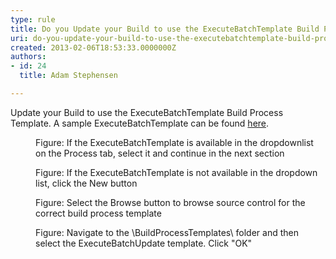 ```yaml
---
type: rule
title: Do you Update your Build to use the ExecuteBatchTemplate Build Process Template?
uri: do-you-update-your-build-to-use-the-executebatchtemplate-build-process-template
created: 2013-02-06T18:53:33.0000000Z
authors:
- id: 24
  title: Adam Stephensen

---
```




<span class='intro'> <p>​Update your Build to use the ExecuteBatchTemplate Build Process Template. A sample ExecuteBatchTemplate can be found <a href="/Documents/ExecuteBatchTemplate2012APv002.xaml">here</a>.</p> </span>

<dl class="image"><dt><img src="/PublishingImages/execute-batch-1.jpg" alt="" /></dt><dd>Figure&#58; If the ExecuteBatchTemplate is available in the dropdownlist on the Process tab, select it and continue in the next section</dd></dl><dl class="image"><dt><img src="/PublishingImages/execute-batch-2.jpg" alt="" /></dt><dd>Figure&#58; If the ExecuteBatchTemplate is not available in the dropdown list, click the New button</dd></dl><dl class="image"><dt><img src="/PublishingImages/execute-batch-3.jpg" alt="" /></dt><dd>Figure&#58; Select the Browse button to browse source control for the correct build process template</dd></dl><dl class="image"><dt><img src="/PublishingImages/execute-batch-4.jpg" alt="" /></dt><dd>Figure&#58; Navigate to the \BuildProcessTemplates\ folder and then select the ExecuteBatchUpdate template. Click &quot;OK&quot;</dd></dl>


